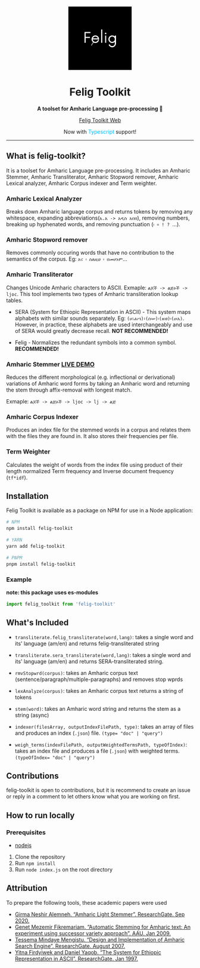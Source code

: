 <p align="center">
  <img height=170 src="./felig.png" alt="Felig logo" />
</p>
<h1 align="center">Felig Toolkit</h1>
<p align="center">
  <strong>A toolset for Amharic Language pre-processing 🔧</strong>
</p>
<div style="text-align:center">
  <a href="https://felig-toolkit-web.vercel.app/">Felig Toolkit Web</a>​​​​​​​​​​​​​​​​​​​​​​​​​​​​​​​​​​​​
</div>
<p align="center">Now with <span style="color:DeepSkyBlue;">Typescript</span> support!</p>

---

## What is felig-toolkit?

It is a toolset for Amharic Language pre-processing. It includes an Amharic Stemmer, Amharic Transliterator, Amharic Stopword remover, Amharic Lexical analyzer, Amharic Corpus indexer and Term weighter.

### Amharic Lexical Analyzer

Breaks down Amharic language corpus and returns tokens by removing any whitespace, expanding abbreviations(`አ.አ -> አዲስ አበበ`), removing numbers, breaking up hyphenated words, and removing punctuation (`፡ ። ! ? `...).

### Amharic Stopword remover

Removes commonly occuring words that have no contribution to the semantics of the corpus. Eg: `እና ፡ ስለዚህ ፡ በመሆኑም`...

### Amharic Transliterator

Changes Unicode Amharic characters to ASCII. Exmaple: `ልጆች -> ልጅኦች -> ljoc`. This tool implements two types of Amharic transliteration lookup tables.

- SERA (System for Ethiopic Representation in ASCII) - This system maps alphabets with similar sounds separately. Eg: `(ሀ፣ሐ፡ኀ)፣(ሰ፡ሠ)፡(ጸ፡ፀ)፡(ዐ፡አ)`. However, in practice, these alphabets are used interchangeably and use of SERA would greatly decrease recall. **NOT RECOMMENDED!**

- Felig - Normalizes the redundant symbols into a common symbol. **RECOMMENDED!**

### Amharic Stemmer [LIVE DEMO](https://felig-toolkit-web.vercel.app/#demo)

Reduces the different morphological (e.g. inflectional or
derivational) variations of Amharic word forms by taking an Amharic word and returning the stem through affix-removal with longest match.

Exmaple:
`ልጆች -> ልጅኦች -> ljoc -> lj -> ልጅ`

### Amharic Corpus Indexer

Produces an index file for the stemmed words in a corpus and relates them with the files they are found in. It also stores their frequencies per file.

### Term Weighter

Calculates the weight of words from the index file using product of their length normalized Term frequency and Inverse document frequency (`tf*idf`).

## Installation

Felig Toolkit is available as a package on NPM for use in a Node application:

```bash
# NPM
npm install felig-toolkit

```

```bash
# YARN
yarn add felig-toolkit

```

```bash
# PNPM
pnpm install felig-toolkit

```

### Example

**note: this package uses es-modules**

```javaScript
import felig_toolkit from 'felig-toolkit'

```

## What's Included

- `transliterate.felig_transliterate(word,lang)`: takes a single word and its' language (am/en) and returns felig-transliterated string

- `transliterate.sera_transliterate(word,lang)`: takes a single word and its' language (am/en) and returns SERA-transliterated string.

- `rmvStopwrd(corpus)`: takes an Amharic corpus text (sentence/paragraph/multiple-paragraphs) and removes stop wprds

- `lexAnalyze(corpus)`: takes an Amharic corpus text returns a string of tokens

- `stem(word)`: takes an Amharic word string and returns the stem as a string (async)

- `indexer(filesArray, outputIndexFilePath, type)`: takes an array of files and produces an index (`.json`) file. `(type= "doc" | "query")`

- `weigh_terms(indexFilePath, outputWeightedTermsPath, typeOfIndex)`: takes an index file and produces a file (`.json`) with weighted terms. `(typeOfIndex= "doc" | "query")`

## Contributions

felig-toolkit is open to contributions, but it is recommend to create an issue or reply in a comment to let others know what you are working on first.

## How to run locally

### Prerequisites

- [nodejs](https://nodejs.org/en/)

1. Clone the repository
1. Run `npm install`
1. Run `node index.js` on the root directory

## Attribution

To prepare the following tools, these academic papers were used

- [Girma Neshir Alemneh. “Amharic Light Stemmer”. ResearchGate. Sep 2020. ](https://www.researchgate.net/publication/344285263_Amharic_Light_Stemmer)
- [Genet Mezemir Fikremariam. ”Automatic Stemming for Amharic text: An experiment using successor variety approach”. AAU. Jan 2009. ](http://etd.aau.edu.et/bitstream/handle/123456789/14590/Genet%20Mezemir.pdf?sequence=1&isAllowed=y)
- [Tessema Mindaye Mengistu. “Design and Implementation of Amharic Search Engine”. ResearchGate. August 2007. ](https://www.researchgate.net/publication/323384408_Design_and_Implementation_of_Amharic_Search_Engine)
- [Yitna Firdyiwek and Daniel Yaqob. “The System for Ethiopic Representation in ASCII”. ResearchGate. Jan 1997. ](https://www.researchgate.net/publication/2682324_The_System_for_Ethiopic_Representation_in_ASCII)
